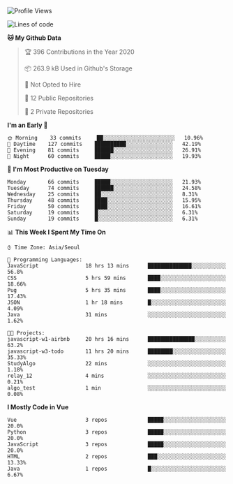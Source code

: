 <!--START_SECTION:waka-->
![Profile Views](http://img.shields.io/badge/Profile%20Views-165-blue)

![Lines of code](https://img.shields.io/badge/From%20Hello%20World%20I%27ve%20Written-34.4%20million%20lines%20of%20code-blue)

**🐱 My Github Data** 

> 🏆 396 Contributions in the Year 2020
 > 
> 📦 263.9 kB Used in Github's Storage 
 > 
> 🚫 Not Opted to Hire
 > 
> 📜 12 Public Repositories
 > 
> 🔑 2 Private Repositories 

**I'm an Early 🐤** 

```text
🌞 Morning    33 commits     ██░░░░░░░░░░░░░░░░░░░░░░░   10.96% 
🌆 Daytime    127 commits    ██████████░░░░░░░░░░░░░░░   42.19% 
🌃 Evening    81 commits     ██████░░░░░░░░░░░░░░░░░░░   26.91% 
🌙 Night      60 commits     █████░░░░░░░░░░░░░░░░░░░░   19.93%

```
📅 **I'm Most Productive on Tuesday** 

```text
Monday       66 commits     █████░░░░░░░░░░░░░░░░░░░░   21.93% 
Tuesday      74 commits     ██████░░░░░░░░░░░░░░░░░░░   24.58% 
Wednesday    25 commits     ██░░░░░░░░░░░░░░░░░░░░░░░   8.31% 
Thursday     48 commits     ████░░░░░░░░░░░░░░░░░░░░░   15.95% 
Friday       50 commits     ████░░░░░░░░░░░░░░░░░░░░░   16.61% 
Saturday     19 commits     █░░░░░░░░░░░░░░░░░░░░░░░░   6.31% 
Sunday       19 commits     █░░░░░░░░░░░░░░░░░░░░░░░░   6.31%

```


📊 **This Week I Spent My Time On** 

```text
⌚︎ Time Zone: Asia/Seoul

💬 Programming Languages: 
JavaScript               18 hrs 13 mins      ██████████████░░░░░░░░░░░   56.8% 
CSS                      5 hrs 59 mins       ████░░░░░░░░░░░░░░░░░░░░░   18.66% 
Pug                      5 hrs 35 mins       ████░░░░░░░░░░░░░░░░░░░░░   17.43% 
JSON                     1 hr 18 mins        █░░░░░░░░░░░░░░░░░░░░░░░░   4.09% 
Java                     31 mins             ░░░░░░░░░░░░░░░░░░░░░░░░░   1.62%

🐱‍💻 Projects: 
javascript-w1-airbnb     20 hrs 16 mins      ███████████████░░░░░░░░░░   63.2% 
javascript-w3-todo       11 hrs 20 mins      ████████░░░░░░░░░░░░░░░░░   35.33% 
StudyAlgo                22 mins             ░░░░░░░░░░░░░░░░░░░░░░░░░   1.18% 
relay_12                 4 mins              ░░░░░░░░░░░░░░░░░░░░░░░░░   0.21% 
algo_test                1 min               ░░░░░░░░░░░░░░░░░░░░░░░░░   0.08%

```

**I Mostly Code in Vue** 

```text
Vue                      3 repos             █████░░░░░░░░░░░░░░░░░░░░   20.0% 
Python                   3 repos             █████░░░░░░░░░░░░░░░░░░░░   20.0% 
JavaScript               3 repos             █████░░░░░░░░░░░░░░░░░░░░   20.0% 
HTML                     2 repos             ███░░░░░░░░░░░░░░░░░░░░░░   13.33% 
Java                     1 repos             █░░░░░░░░░░░░░░░░░░░░░░░░   6.67%

```



<!--END_SECTION:waka-->
